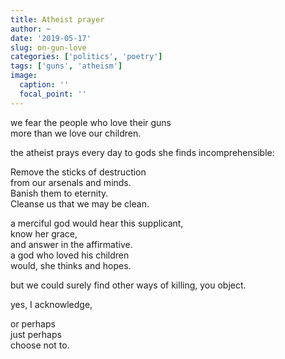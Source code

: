 ```yaml
---
title: Atheist prayer
author: ~
date: '2019-05-17'
slug: on-gun-love
categories: ['politics', 'poetry']
tags: ['guns', 'atheism']
image:
  caption: ''
  focal_point: ''
---
```


we fear the people who love their guns</br>
more than we love our children.

the atheist prays every day to gods she finds incomprehensible:</br>

Remove the sticks of destruction</br>
from our arsenals and minds.</br>
Banish them to eternity.</br>
Cleanse us that we may be clean.


a merciful god would hear this supplicant,</br>
know her grace, </br>
and answer in the affirmative.</br>
a god who loved his children</br>
would, she thinks and hopes.</br>

but we could surely find other ways of killing, you object.

yes, I acknowledge,</br>

or perhaps</br>
just perhaps</br>
choose not to.</br>

